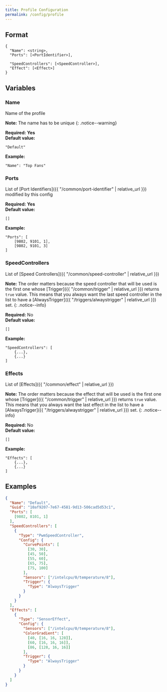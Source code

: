 ```yaml
---
title: Profile Configuration
permalink: /config/profile
---
```


## Format

~~~
{
  "Name": <string>,
  "Ports": [<PortIdentifier>],

  "SpeedControllers": [<SpeedController>],
  "Effect": [<Effect>]
}
~~~

## Variables

### Name
<div class="variable-block" markdown="block">

Name of the profile

**Note:** The name has to be unique
{: .notice--warning}

**Required:** **Yes**<br>
**Default value:**
~~~
"Default"
~~~
**Example:**
~~~
"Name": "Top Fans"
~~~

</div>

### Ports
<div class="variable-block" markdown="block">

List of [Port Identifiers]({{ "/common/port-identifier" | relative_url }}) modified by this config

**Required:** **Yes**<br>
**Default value:**
~~~
[]
~~~
**Example:**
~~~
"Ports": [
    [9802, 9101, 1],
    [9802, 9101, 3]
]
~~~

</div>

### SpeedControllers
<div class="variable-block" markdown="block">

List of [Speed Controllers]({{ "/common/speed-controller" | relative_url }})

**Note:** The order matters because the speed controller that will be used is the first one whose [Trigger]({{ "/common/trigger" | relative_url }}) returns `true` value. This means that you always want the last speed controller in the list to have a [AlwaysTrigger]({{ "/triggers/alwaystrigger" | relative_url }}) set.
{: .notice--info}

**Required:** No<br>
**Default value:**
~~~
[]
~~~
**Example:**
~~~
"SpeedControllers": [
    {...},
    {...}
]
~~~

</div>

### Effects
<div class="variable-block" markdown="block">

List of [Effects]({{ "/common/effect" | relative_url }})

**Note:** The order matters because the effect that will be used is the first one whose [Trigger]({{ "/common/trigger" | relative_url }}) returns `true` value. This means that you always want the last effect in the list to have a [AlwaysTrigger]({{ "/triggers/alwaystrigger" | relative_url }}) set.
{: .notice--info}

**Required:** No<br>
**Default value:**
~~~
[]
~~~
**Example:**
~~~
"Effects": [
    {...},
    {...}
]
~~~

</div>

## Examples
~~~ json
{
  "Name": "Default",
  "Guid": "10af9207-7e67-4581-9d13-506cad5d53c1",
  "Ports": [
    [9802, 8101, 1]
  ],
  "SpeedControllers": [
    {
      "Type": "PwmSpeedController", 
      "Config": {
        "CurvePoints": [
          [30, 30],
          [45, 50],
          [55, 60],
          [65, 75],
          [75, 100]
        ],
        "Sensors": ["/intelcpu/0/temperature/8"],
        "Trigger": {
          "Type": "AlwaysTrigger"
        }
      }
    }
  ],
  "Effects": [
    {
      "Type": "SensorEffect",
      "Config": {
        "Sensors": ["/intelcpu/0/temperature/8"],
        "ColorGradient": [
          [40, [16, 16, 128]],
          [60, [16, 16, 16]],
          [86, [128, 16, 16]]
        ],
        "Trigger": {
          "Type": "AlwaysTrigger"
        }
      }
    }
  ]
}
~~~